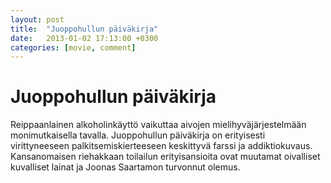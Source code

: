```yaml
---
layout: post
title:  "Juoppohullun päiväkirja"
date:   2013-01-02 17:13:00 +0300
categories: [movie, comment]
---
```


# Juoppohullun päiväkirja

Reippaanlainen alkoholinkäyttö vaikuttaa aivojen mielihyväjärjestelmään monimutkaisella tavalla. Juoppohullun päiväkirja on erityisesti virittyneeseen palkitsemiskierteeseen keskittyvä farssi ja addiktiokuvaus. Kansanomaisen riehakkaan toilailun erityisansioita ovat muutamat oivalliset kuvalliset lainat ja Joonas Saartamon turvonnut olemus.

[//]: # "http://www.imdb.com/title/tt2053378/"